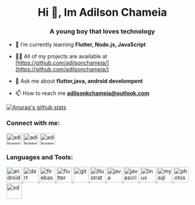 <h1 align="center">Hi 👋, Im Adilson Chameia</h1>
<h3 align="center">A young boy that loves technology</h3>

- 🌱 I’m currently learning **Flutter, Node.js, JavaScript**

- 👨‍💻 All of my projects are available at [https://github.com/adilsonchameia/](https://github.com/adilsonchameia/)

- 💬 Ask me about **flutter,java, android develompent**

- 📫 How to reach me **adilsonkchameia@outlook.com**

[![Anurag's github stats](https://github-readme-stats.vercel.app/api?adilonchameia=anuraghazra)](https://github.com/anuraghazra/github-readme-stats)
<h3 align="left">Connect with me:</h3>
<p align="left">
<a href="https://twitter.com/adilsonchameia" target="blank"><img align="center" src="https://cdn.jsdelivr.net/npm/simple-icons@3.0.1/icons/twitter.svg" alt="adilsonchameia" height="30" width="40" /></a>
<a href="https://fb.com/adilsonchameia" target="blank"><img align="center" src="https://cdn.jsdelivr.net/npm/simple-icons@3.0.1/icons/facebook.svg" alt="adilsonchameia" height="30" width="40" /></a>
<a href="https://instagram.com/adilsonchameia" target="blank"><img align="center" src="https://cdn.jsdelivr.net/npm/simple-icons@3.0.1/icons/instagram.svg" alt="adilsonchameia" height="30" width="40" /></a>
</p>

<h3 align="left">Languages and Tools:</h3>
<p align="left"> <a href="https://developer.android.com" target="_blank"> <img src="https://devicons.github.io/devicon/devicon.git/icons/android/android-original-wordmark.svg" alt="android" width="40" height="40"/> </a> <a href="https://dart.dev" target="_blank"> <img src="https://www.vectorlogo.zone/logos/dartlang/dartlang-icon.svg" alt="dart" width="40" height="40"/> </a> <a href="https://firebase.google.com/" target="_blank"> <img src="https://www.vectorlogo.zone/logos/firebase/firebase-icon.svg" alt="firebase" width="40" height="40"/> </a> <a href="https://flutter.dev" target="_blank"> <img src="https://www.vectorlogo.zone/logos/flutterio/flutterio-icon.svg" alt="flutter" width="40" height="40"/> </a> <a href="https://git-scm.com/" target="_blank"> <img src="https://www.vectorlogo.zone/logos/git-scm/git-scm-icon.svg" alt="git" width="40" height="40"/> </a> <a href="https://www.adobe.com/in/products/illustrator.html" target="_blank"> <img src="https://www.vectorlogo.zone/logos/adobe_illustrator/adobe_illustrator-icon.svg" alt="illustrator" width="40" height="40"/> </a> <a href="https://www.java.com" target="_blank"> <img src="https://devicons.github.io/devicon/devicon.git/icons/java/java-original-wordmark.svg" alt="java" width="40" height="40"/> </a> <a href="https://developer.mozilla.org/en-US/docs/Web/JavaScript" target="_blank"> <img src="https://devicons.github.io/devicon/devicon.git/icons/javascript/javascript-original.svg" alt="javascript" width="40" height="40"/> </a> <a href="https://www.linux.org/" target="_blank"> <img src="https://devicons.github.io/devicon/devicon.git/icons/linux/linux-original.svg" alt="linux" width="40" height="40"/> </a> <a href="https://www.mysql.com/" target="_blank"> <img src="https://devicons.github.io/devicon/devicon.git/icons/mysql/mysql-original-wordmark.svg" alt="mysql" width="40" height="40"/> </a> <a href="https://www.photoshop.com/en" target="_blank"> <img src="https://devicons.github.io/devicon/devicon.git/icons/photoshop/photoshop-plain.svg" alt="photoshop" width="40" height="40"/> </a> <a href="https://www.adobe.com/products/xd.html" target="_blank"> <img src="https://cdn.worldvectorlogo.com/logos/adobe-xd.svg" alt="xd" width="40" height="40"/> </a> </p>

